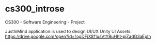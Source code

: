 # cs300_introse
CS300 - Software Engineering - Project

JustInMind application is used to design UI/UX
Unity UI Assets: https://drive.google.com/open?id=1ogDFjX8f1usVtYBuHht-pjZadG3aEpIh
